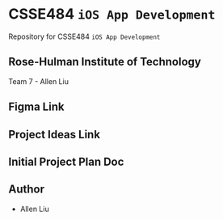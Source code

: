 # CSSE484 `iOS App Development`
Repository for CSSE484 `iOS App Development`
## Rose-Hulman Institute of Technology
Team 7 - Allen Liu
## Figma Link
## Project Ideas Link
## Initial Project Plan Doc
## Author
- Allen Liu
